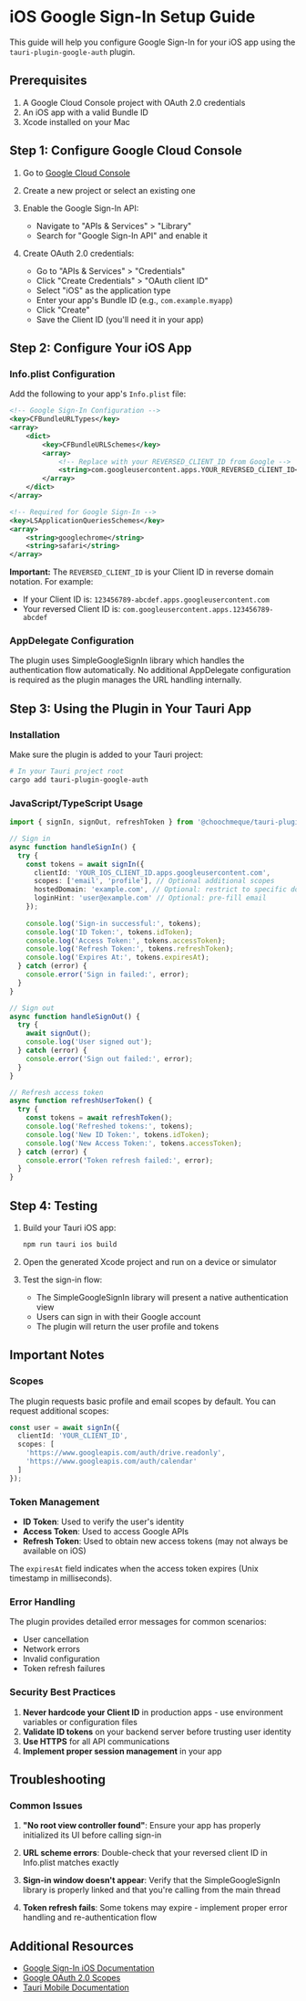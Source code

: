 # iOS Google Sign-In Setup Guide

This guide will help you configure Google Sign-In for your iOS app using the `tauri-plugin-google-auth` plugin.

## Prerequisites

1. A Google Cloud Console project with OAuth 2.0 credentials
2. An iOS app with a valid Bundle ID
3. Xcode installed on your Mac

## Step 1: Configure Google Cloud Console

1. Go to [Google Cloud Console](https://console.cloud.google.com/)
2. Create a new project or select an existing one
3. Enable the Google Sign-In API:
   - Navigate to "APIs & Services" > "Library"
   - Search for "Google Sign-In API" and enable it

4. Create OAuth 2.0 credentials:
   - Go to "APIs & Services" > "Credentials"
   - Click "Create Credentials" > "OAuth client ID"
   - Select "iOS" as the application type
   - Enter your app's Bundle ID (e.g., `com.example.myapp`)
   - Click "Create"
   - Save the Client ID (you'll need it in your app)

## Step 2: Configure Your iOS App

### Info.plist Configuration

Add the following to your app's `Info.plist` file:

```xml
<!-- Google Sign-In Configuration -->
<key>CFBundleURLTypes</key>
<array>
    <dict>
        <key>CFBundleURLSchemes</key>
        <array>
            <!-- Replace with your REVERSED_CLIENT_ID from Google -->
            <string>com.googleusercontent.apps.YOUR_REVERSED_CLIENT_ID</string>
        </array>
    </dict>
</array>

<!-- Required for Google Sign-In -->
<key>LSApplicationQueriesSchemes</key>
<array>
    <string>googlechrome</string>
    <string>safari</string>
</array>
```

**Important:** The `REVERSED_CLIENT_ID` is your Client ID in reverse domain notation. For example:
- If your Client ID is: `123456789-abcdef.apps.googleusercontent.com`
- Your reversed Client ID is: `com.googleusercontent.apps.123456789-abcdef`

### AppDelegate Configuration

The plugin uses SimpleGoogleSignIn library which handles the authentication flow automatically. No additional AppDelegate configuration is required as the plugin manages the URL handling internally.

## Step 3: Using the Plugin in Your Tauri App

### Installation

Make sure the plugin is added to your Tauri project:

```bash
# In your Tauri project root
cargo add tauri-plugin-google-auth
```

### JavaScript/TypeScript Usage

```typescript
import { signIn, signOut, refreshToken } from '@choochmeque/tauri-plugin-google-auth-api';

// Sign in
async function handleSignIn() {
  try {
    const tokens = await signIn({
      clientId: 'YOUR_IOS_CLIENT_ID.apps.googleusercontent.com',
      scopes: ['email', 'profile'], // Optional additional scopes
      hostedDomain: 'example.com', // Optional: restrict to specific domain
      loginHint: 'user@example.com' // Optional: pre-fill email
    });
    
    console.log('Sign-in successful:', tokens);
    console.log('ID Token:', tokens.idToken);
    console.log('Access Token:', tokens.accessToken);
    console.log('Refresh Token:', tokens.refreshToken);
    console.log('Expires At:', tokens.expiresAt);
  } catch (error) {
    console.error('Sign in failed:', error);
  }
}

// Sign out
async function handleSignOut() {
  try {
    await signOut();
    console.log('User signed out');
  } catch (error) {
    console.error('Sign out failed:', error);
  }
}

// Refresh access token
async function refreshUserToken() {
  try {
    const tokens = await refreshToken();
    console.log('Refreshed tokens:', tokens);
    console.log('New ID Token:', tokens.idToken);
    console.log('New Access Token:', tokens.accessToken);
  } catch (error) {
    console.error('Token refresh failed:', error);
  }
}
```

## Step 4: Testing

1. Build your Tauri iOS app:
   ```bash
   npm run tauri ios build
   ```

2. Open the generated Xcode project and run on a device or simulator

3. Test the sign-in flow:
   - The SimpleGoogleSignIn library will present a native authentication view
   - Users can sign in with their Google account
   - The plugin will return the user profile and tokens

## Important Notes

### Scopes

The plugin requests basic profile and email scopes by default. You can request additional scopes:

```typescript
const user = await signIn({
  clientId: 'YOUR_CLIENT_ID',
  scopes: [
    'https://www.googleapis.com/auth/drive.readonly',
    'https://www.googleapis.com/auth/calendar'
  ]
});
```

### Token Management

- **ID Token**: Used to verify the user's identity
- **Access Token**: Used to access Google APIs
- **Refresh Token**: Used to obtain new access tokens (may not always be available on iOS)

The `expiresAt` field indicates when the access token expires (Unix timestamp in milliseconds).

### Error Handling

The plugin provides detailed error messages for common scenarios:
- User cancellation
- Network errors
- Invalid configuration
- Token refresh failures

### Security Best Practices

1. **Never hardcode your Client ID** in production apps - use environment variables or configuration files
2. **Validate ID tokens** on your backend server before trusting user identity
3. **Use HTTPS** for all API communications
4. **Implement proper session management** in your app

## Troubleshooting

### Common Issues

1. **"No root view controller found"**: Ensure your app has properly initialized its UI before calling sign-in

2. **URL scheme errors**: Double-check that your reversed client ID in Info.plist matches exactly

3. **Sign-in window doesn't appear**: Verify that the SimpleGoogleSignIn library is properly linked and that you're calling from the main thread

4. **Token refresh fails**: Some tokens may expire - implement proper error handling and re-authentication flow

## Additional Resources

- [Google Sign-In iOS Documentation](https://developers.google.com/identity/sign-in/ios)
- [Google OAuth 2.0 Scopes](https://developers.google.com/identity/protocols/oauth2/scopes)
- [Tauri Mobile Documentation](https://tauri.app/v1/guides/building/mobile)